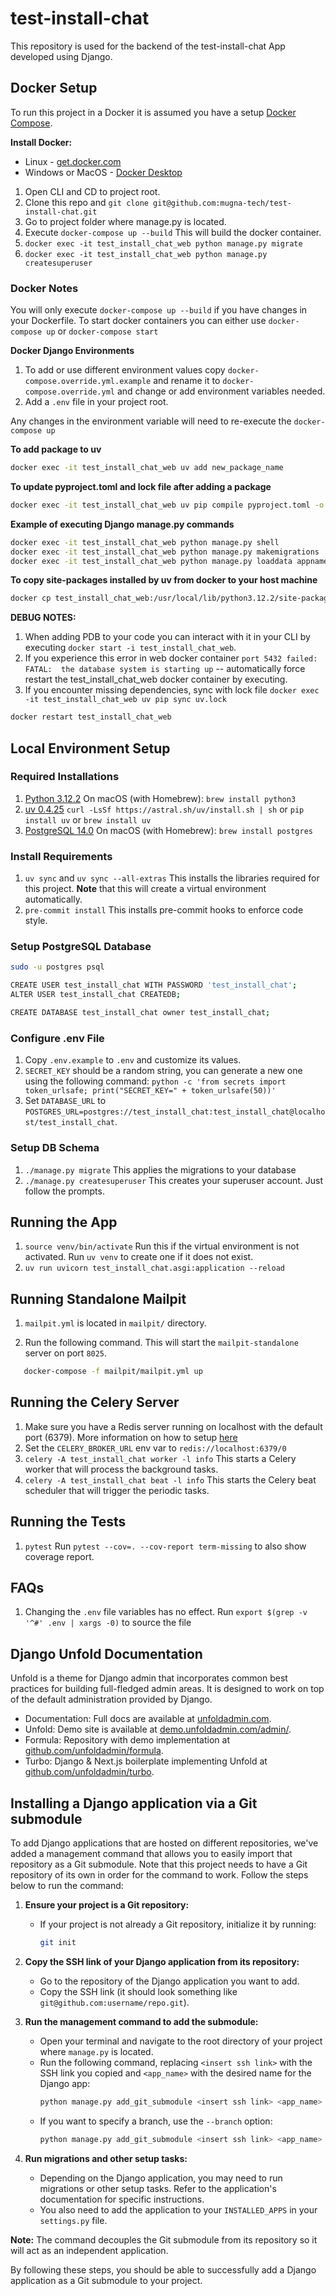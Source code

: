 # test-install-chat

This repository is used for the backend of the test-install-chat App developed using Django.

## Docker Setup

To run this project in a Docker it is assumed you have a setup [Docker Compose](https://docs.docker.com/compose/).

**Install Docker:**

- Linux - [get.docker.com](https://get.docker.com/)
- Windows or MacOS - [Docker Desktop](https://www.docker.com/products/docker-desktop)

1. Open CLI and CD to project root.
2. Clone this repo and `git clone git@github.com:mugna-tech/test-install-chat.git`
3. Go to project folder where manage.py is located.
4. Execute `docker-compose up --build` This will build the docker container.
5. `docker exec -it test_install_chat_web python manage.py migrate`
6. `docker exec -it test_install_chat_web python manage.py createsuperuser`

### Docker Notes

You will only execute `docker-compose up --build` if you have changes in your Dockerfile. To start docker containers you can either use `docker-compose up` or `docker-compose start`

**Docker Django Environments**

1. To add or use different environment values copy `docker-compose.override.yml.example` and rename it to `docker-compose.override.yml`
   and change or add environment variables needed.
2. Add a `.env` file in your project root.

Any changes in the environment variable will need to re-execute the `docker-compose up`

**To add package to uv**

```sh
docker exec -it test_install_chat_web uv add new_package_name
```

**To update pyproject.toml and lock file after adding a package**

```sh
docker exec -it test_install_chat_web uv pip compile pyproject.toml -o uv.lock
```

**Example of executing Django manage.py commands**

```sh
docker exec -it test_install_chat_web python manage.py shell
docker exec -it test_install_chat_web python manage.py makemigrations
docker exec -it test_install_chat_web python manage.py loaddata appname
```

**To copy site-packages installed by uv from docker to your host machine**

```sh
docker cp test_install_chat_web:/usr/local/lib/python3.12.2/site-packages <path where you want to store the copy>
```

**DEBUG NOTES:**

1. When adding PDB to your code you can interact with it in your CLI by executing `docker start -i test_install_chat_web`.
2. If you experience this error in web docker container `port 5432 failed: FATAL:  the database system is starting up` -- automatically force restart the test_install_chat\_web docker container by executing.
3. If you encounter missing dependencies, sync with lock file `docker exec -it test_install_chat_web uv pip sync uv.lock`

```sh
docker restart test_install_chat_web
```

## Local Environment Setup

### Required Installations

1. [Python 3.12.2](https://www.python.org/downloads/)
   On macOS (with Homebrew): `brew install python3`
2. [uv 0.4.25](https://docs.astral.sh/uv/getting-started/installation/#standalone-installer)
   `curl -LsSf https://astral.sh/uv/install.sh | sh` or `pip install uv` or `brew install uv`
3. [PostgreSQL 14.0](https://www.postgresql.org/download/)
   On macOS (with Homebrew): `brew install postgres`

### Install Requirements

1. `uv sync` and `uv sync --all-extras`
   This installs the libraries required for this project. **Note** that this will create a virtual environment automatically.
2. `pre-commit install`
   This installs pre-commit hooks to enforce code style.

### Setup PostgreSQL Database

```bash
sudo -u postgres psql

CREATE USER test_install_chat WITH PASSWORD 'test_install_chat';
ALTER USER test_install_chat CREATEDB;

CREATE DATABASE test_install_chat owner test_install_chat;
```

### Configure .env File

1. Copy `.env.example` to `.env` and customize its values.
2. `SECRET_KEY` should be a random string, you can generate a new one using the following command:
   `python -c 'from secrets import token_urlsafe; print("SECRET_KEY=" + token_urlsafe(50))'`
3. Set `DATABASE_URL` to `POSTGRES_URL=postgres://test_install_chat:test_install_chat@localhost/test_install_chat`.

### Setup DB Schema

1. `./manage.py migrate`
   This applies the migrations to your database
2. `./manage.py createsuperuser`
   This creates your superuser account. Just follow the prompts.

## Running the App


1. `source venv/bin/activate`
   Run this if the virtual environment is not activated. Run `uv venv` to create one if it does not exist.
2. `uv run uvicorn test_install_chat.asgi:application --reload`

## Running Standalone Mailpit

1. `mailpit.yml` is located in `mailpit/` directory.

2. Run the following command. This will start the `mailpit-standalone` server on port `8025`.

```bash
   docker-compose -f mailpit/mailpit.yml up
```

## Running the Celery Server

1. Make sure you have a Redis server running on localhost with the default port (6379). More information on how to setup [here](https://redis.io/docs/getting-started/installation/install-redis-on-mac-os/)
2. Set the `CELERY_BROKER_URL` env var to `redis://localhost:6379/0`
3. `celery -A test_install_chat worker -l info`
   This starts a Celery worker that will process the background tasks.
4. `celery -A test_install_chat beat -l info`
   This starts the Celery beat scheduler that will trigger the periodic tasks.

## Running the Tests

1. `pytest`
   Run `pytest --cov=. --cov-report term-missing` to also show coverage report.

## FAQs

1. Changing the `.env` file variables has no effect.
   Run `export $(grep -v '^#' .env | xargs -0)` to source the file

## Django Unfold Documentation

Unfold is a theme for Django admin that incorporates common best practices for building full-fledged admin areas. It is designed to work on top of the default administration provided by Django.

- Documentation: Full docs are available at [unfoldadmin.com](https://unfoldadmin.com/).
- Unfold: Demo site is available at [demo.unfoldadmin.com/admin/](https://demo.unfoldadmin.com/admin/).
- Formula: Repository with demo implementation at [github.com/unfoldadmin/formula](https://github.com/unfoldadmin/formula).
- Turbo: Django & Next.js boilerplate implementing Unfold at [github.com/unfoldadmin/turbo](https://github.com/unfoldadmin/turbo).

## Installing a Django application via a Git submodule

To add Django applications that are hosted on different repositories, we've added a management command that allows you to easily import that repository as a Git submodule. Note that this project needs to have a Git repository of its own in order for the command to work. Follow the steps below to run the command:

1. **Ensure your project is a Git repository:**
   - If your project is not already a Git repository, initialize it by running:
     ```sh
     git init
     ```

2. **Copy the SSH link of your Django application from its repository:**
   - Go to the repository of the Django application you want to add.
   - Copy the SSH link (it should look something like `git@github.com:username/repo.git`).

3. **Run the management command to add the submodule:**
   - Open your terminal and navigate to the root directory of your project where `manage.py` is located.
   - Run the following command, replacing `<insert ssh link>` with the SSH link you copied and `<app_name>` with the desired name for the Django app:
     ```sh
     python manage.py add_git_submodule <insert ssh link> <app_name>
     ```
   - If you want to specify a branch, use the `--branch` option:
     ```sh
     python manage.py add_git_submodule <insert ssh link> <app_name> --branch <branch_name>
     ```

4. **Run migrations and other setup tasks:**
   - Depending on the Django application, you may need to run migrations or other setup tasks. Refer to the application's documentation for specific instructions.
   - You also need to add the application to your `INSTALLED_APPS` in your `settings.py` file.

**Note:** The command decouples the Git submodule from its repository so it will act as an independent application.

By following these steps, you should be able to successfully add a Django application as a Git submodule to your project.

